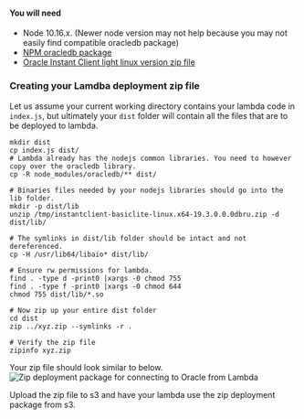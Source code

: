 

#### You will need
* Node 10.16.x. (Newer node version may not help because you may not easily find compatible oracledb package) 
* [NPM oracledb package](https://www.npmjs.com/package/oracledb)
* [Oracle Instant Client light linux version zip file](https://www.oracle.com/database/technologies/instant-client/downloads.html) 

### Creating your Lamdba deployment zip file

Let us assume your current working directory contains your lambda code in ```index.js```, but ultimately your ```dist``` folder will contain all the files that are to be deployed to lambda.
```
mkdir dist
cp index.js dist/
# Lambda already has the nodejs common libraries. You need to however copy over the oracledb library.
cp -R node_modules/oracledb/** dist/

# Binaries files needed by your nodejs libraries should go into the lib folder.
mkdir -p dist/lib
unzip /tmp/instantclient-basiclite-linux.x64-19.3.0.0.0dbru.zip -d dist/lib/

# The symlinks in dist/lib folder should be intact and not dereferenced.
cp -H /usr/lib64/libaio* dist/lib/

# Ensure rw permissions for lambda.
find . -type d -print0 |xargs -0 chmod 755
find . -type f -print0 |xargs -0 chmod 644
chmod 755 dist/lib/*.so

# Now zip up your entire dist folder
cd dist
zip ../xyz.zip --symlinks -r .

# Verify the zip file
zipinfo xyz.zip
````
Your zip file should look similar to below.
 ![Zip deployment package for connecting to Oracle from Lambda](../images/external-libraries-in-lambda.PNG)

Upload the zip file to s3 and have your lambda use the zip deployment package from s3.
